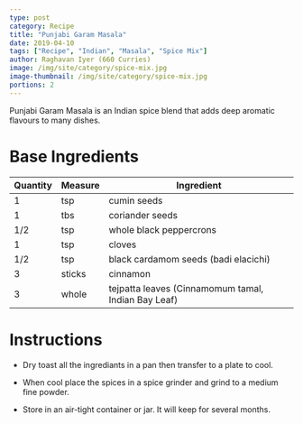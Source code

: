 ```yaml
---
type: post
category: Recipe
title: "Punjabi Garam Masala"
date: 2019-04-10
tags: ["Recipe", "Indian", "Masala", "Spice Mix"]
author: Raghavan Iyer (660 Curries)
image: /img/site/category/spice-mix.jpg
image-thumbnail: /img/site/category/spice-mix.jpg
portions: 2
---
```


Punjabi Garam Masala is an Indian spice blend that adds deep aromatic flavours to many dishes.
<!--more-->

# Base Ingredients

Quantity		| Measure 			| Ingredient
----------------|-------------------|-----------
1				| tsp				| cumin seeds
1				| tbs				| coriander seeds
1/2 			| tsp				| whole black peppercrons
1				| tsp				| cloves
1/2				| tsp				| black cardamom seeds (badi elacichi)
3				| sticks			| cinnamon
3				| whole				| tejpatta leaves (Cinnamomum tamal, Indian Bay Leaf)

# Instructions

* Dry toast all the ingrediants in a pan then transfer to a plate to cool.

* When cool place the spices in a spice grinder and grind to a medium fine powder.

* Store in an air-tight container or jar. It will keep for several months.